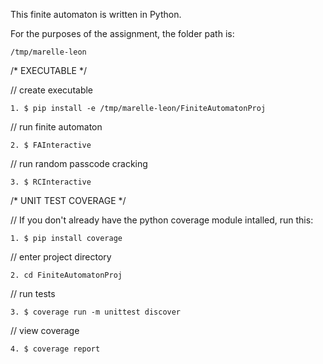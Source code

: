 

This finite automaton is written in Python.

For the purposes of the assignment, the folder path is:

    /tmp/marelle-leon




/* EXECUTABLE */


// create executable

    1. $ pip install -e /tmp/marelle-leon/FiniteAutomatonProj

// run finite automaton

    2. $ FAInteractive

// run random passcode cracking

    3. $ RCInteractive



/* UNIT TEST COVERAGE */


// If you don't already have the python coverage module intalled, run this:

    1. $ pip install coverage

// enter project directory

    2. cd FiniteAutomatonProj

// run tests

    3. $ coverage run -m unittest discover

// view coverage

    4. $ coverage report

